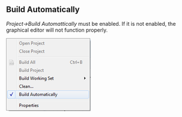 ## Build Automatically
*Project->Build Automattically* must be enabled.  If it is not enabled, the graphical editor will not function properly.

![](images/BuildAutomatically.png)